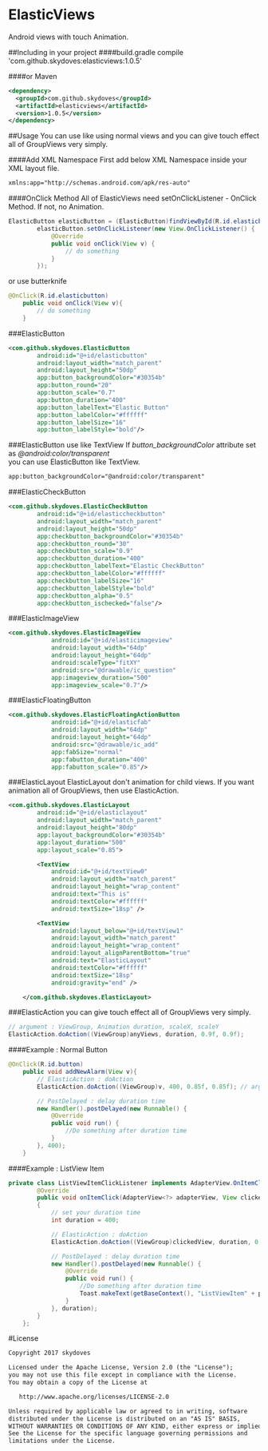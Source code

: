 # ElasticViews
Android views with touch Animation.

 
##Including in your project
####build.gradle
    compile 'com.github.skydoves:elasticviews:1.0.5'
    
####or Maven
```xml
<dependency>
  <groupId>com.github.skydoves</groupId>
  <artifactId>elasticviews</artifactId>
  <version>1.0.5</version>
</dependency>
```
    
##Usage
You can use like using normal views and you can give touch effect all of GroupViews very simply.

####Add XML Namespace
First add below XML Namespace inside your XML layout file.

```xml
xmlns:app="http://schemas.android.com/apk/res-auto"
```

####OnClick Method
All of ElasticViews need setOnClickListener - OnClick Method. If not, no Animation. 
```java
ElasticButton elasticButton = (ElasticButton)findViewById(R.id.elasticbutton);
        elasticButton.setOnClickListener(new View.OnClickListener() {
            @Override
            public void onClick(View v) {
                // do something
            }
        });
```

or use butterknife
```java
@OnClick(R.id.elasticbutton)
    public void onClick(View v){
        // do something
    }
```

###ElasticButton
```xml
<com.github.skydoves.ElasticButton
        android:id="@+id/elasticbutton"
        android:layout_width="match_parent"
        android:layout_height="50dp"
        app:button_backgroundColor="#30354b"
        app:button_round="20"
        app:button_scale="0.7"
        app:button_duration="400"
        app:button_labelText="Elastic Button"
        app:button_labelColor="#ffffff"
        app:button_labelSize="16"
        app:button_labelStyle="bold"/>
```

###ElasticButton use like TextView
If _button_backgroundColor_ attribute set as _@android:color/transparent_ <br>
you can use ElasticButton like TextView.
```xml
app:button_backgroundColor="@android:color/transparent"
```

###ElasticCheckButton
```xml
<com.github.skydoves.ElasticCheckButton
        android:id="@+id/elasticcheckbutton"
        android:layout_width="match_parent"
        android:layout_height="50dp"
        app:checkbutton_backgroundColor="#30354b"
        app:checkbutton_round="30"
        app:checkbutton_scale="0.9"
        app:checkbutton_duration="400"
        app:checkbutton_labelText="Elastic CheckButton"
        app:checkbutton_labelColor="#ffffff"
        app:checkbutton_labelSize="16"
        app:checkbutton_labelStyle="bold"
        app:checkbutton_alpha="0.5"
        app:checkbutton_ischecked="false"/>
```

###ElasticImageView
```xml
<com.github.skydoves.ElasticImageView
            android:id="@+id/elasticimageview"
            android:layout_width="64dp"
            android:layout_height="64dp"
            android:scaleType="fitXY"
            android:src="@drawable/ic_question"
            app:imageview_duration="500"
            app:imageview_scale="0.7"/>
```

###ElasticFloatingButton
```xml
<com.github.skydoves.ElasticFloatingActionButton
            android:id="@+id/elasticfab"
            android:layout_width="64dp"
            android:layout_height="64dp"
            android:src="@drawable/ic_add"
            app:fabSize="normal"
            app:fabutton_duration="400"
            app:fabutton_scale="0.85"/>
```

###ElasticLayout
ElasticLayout don't animation for child views. 
If you want animation all of GroupViews, then use ElasticAction.
```xml
<com.github.skydoves.ElasticLayout
        android:id="@+id/elasticlayout"
        android:layout_width="match_parent"
        android:layout_height="80dp"
        app:layout_backgroundColor="#30354b"
        app:layout_duration="500"
        app:layout_scale="0.85">

        <TextView
            android:id="@+id/textView0"
            android:layout_width="match_parent"
            android:layout_height="wrap_content"
            android:text="This is"
            android:textColor="#ffffff"
            android:textSize="18sp" />

        <TextView
            android:layout_below="@+id/textView1"
            android:layout_width="match_parent"
            android:layout_height="wrap_content"
            android:layout_alignParentBottom="true"
            android:text="ElasticLayout"
            android:textColor="#ffffff"
            android:textSize="18sp"
            android:gravity="end" />

    </com.github.skydoves.ElasticLayout>
```

###ElasticAction
you can give touch effect all of GroupViews very simply.<br>
```java
// argument : ViewGroup, Animation duration, scaleX, scaleY
ElasticAction.doAction((ViewGroup)anyViews, duration, 0.9f, 0.9f);
```

####Example : Normal Button
```java
@OnClick(R.id.button)
    public void addNewAlarm(View v){
        // ElasticAction : doAction
        ElasticAction.doAction((ViewGroup)v, 400, 0.85f, 0.85f); // argument : ViewGroup, duration, scaleX, scaleY

        // PostDelayed : delay duration time
        new Handler().postDelayed(new Runnable() {
            @Override
            public void run() {
                //Do something after duration time
            }
        }, 400);
    }
```

####Example : ListView Item
```java
private class ListViewItemClickListener implements AdapterView.OnItemClickListener{
        @Override
        public void onItemClick(AdapterView<?> adapterView, View clickedView, final int pos, long id)
        {
            // set your duration time
            int duration = 400;

            // ElasticAction : doAction
            ElasticAction.doAction((ViewGroup)clickedView, duration, 0.9f, 0.9f); // argument : ViewGroup, duration, scaleX, scaleY

            // PostDelayed : delay duration time
            new Handler().postDelayed(new Runnable() {
                @Override
                public void run() {
                    //Do something after duration time
                    Toast.makeText(getBaseContext(), "ListViewItem" + pos, Toast.LENGTH_SHORT).show();
                }
            }, duration);
        }
    };
```

#License
```xml
Copyright 2017 skydoves

Licensed under the Apache License, Version 2.0 (the "License");
you may not use this file except in compliance with the License.
You may obtain a copy of the License at

   http://www.apache.org/licenses/LICENSE-2.0

Unless required by applicable law or agreed to in writing, software
distributed under the License is distributed on an "AS IS" BASIS,
WITHOUT WARRANTIES OR CONDITIONS OF ANY KIND, either express or implied.
See the License for the specific language governing permissions and
limitations under the License.
```
